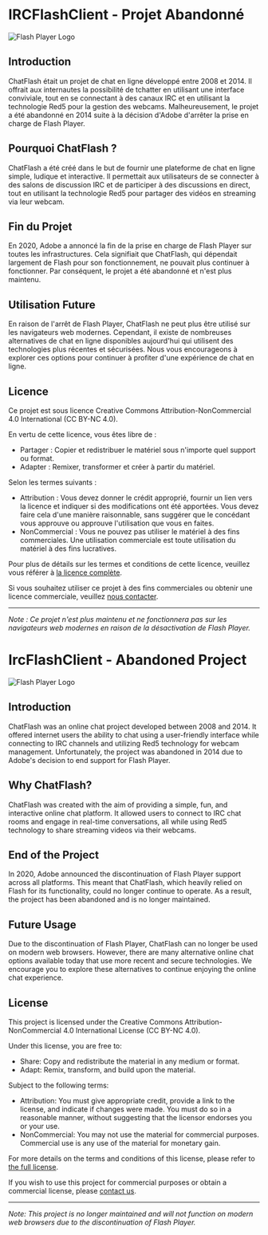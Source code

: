 # IRCFlashClient - Projet Abandonné

![Flash Player Logo](flash_player_logo.png)

## Introduction

ChatFlash était un projet de chat en ligne développé entre 2008 et 2014. Il offrait aux internautes la possibilité de tchatter en utilisant une interface conviviale, tout en se connectant à des canaux IRC et en utilisant la technologie Red5 pour la gestion des webcams. Malheureusement, le projet a été abandonné en 2014 suite à la décision d'Adobe d'arrêter la prise en charge de Flash Player.

## Pourquoi ChatFlash ?

ChatFlash a été créé dans le but de fournir une plateforme de chat en ligne simple, ludique et interactive. Il permettait aux utilisateurs de se connecter à des salons de discussion IRC et de participer à des discussions en direct, tout en utilisant la technologie Red5 pour partager des vidéos en streaming via leur webcam.

## Fin du Projet

En 2020, Adobe a annoncé la fin de la prise en charge de Flash Player sur toutes les infrastructures. Cela signifiait que ChatFlash, qui dépendait largement de Flash pour son fonctionnement, ne pouvait plus continuer à fonctionner. Par conséquent, le projet a été abandonné et n'est plus maintenu.

## Utilisation Future

En raison de l'arrêt de Flash Player, ChatFlash ne peut plus être utilisé sur les navigateurs web modernes. Cependant, il existe de nombreuses alternatives de chat en ligne disponibles aujourd'hui qui utilisent des technologies plus récentes et sécurisées. Nous vous encourageons à explorer ces options pour continuer à profiter d'une expérience de chat en ligne.

## Licence

Ce projet est sous licence Creative Commons Attribution-NonCommercial 4.0 International (CC BY-NC 4.0).

En vertu de cette licence, vous êtes libre de :

- Partager : Copier et redistribuer le matériel sous n'importe quel support ou format.
- Adapter : Remixer, transformer et créer à partir du matériel.

Selon les termes suivants :

- Attribution : Vous devez donner le crédit approprié, fournir un lien vers la licence et indiquer si des modifications ont été apportées. Vous devez faire cela d'une manière raisonnable, sans suggérer que le concédant vous approuve ou approuve l'utilisation que vous en faites.
- NonCommercial : Vous ne pouvez pas utiliser le matériel à des fins commerciales. Une utilisation commerciale est toute utilisation du matériel à des fins lucratives.

Pour plus de détails sur les termes et conditions de cette licence, veuillez vous référer à [la licence complète](https://creativecommons.org/licenses/by-nc/4.0/legalcode).

Si vous souhaitez utiliser ce projet à des fins commerciales ou obtenir une licence commerciale, veuillez [nous contacter](mailto:jerome@fafchamps.be).

---

*Note : Ce projet n'est plus maintenu et ne fonctionnera pas sur les navigateurs web modernes en raison de la désactivation de Flash Player.*



# IrcFlashClient - Abandoned Project

![Flash Player Logo](flash_player_logo.png)

## Introduction

ChatFlash was an online chat project developed between 2008 and 2014. It offered internet users the ability to chat using a user-friendly interface while connecting to IRC channels and utilizing Red5 technology for webcam management. Unfortunately, the project was abandoned in 2014 due to Adobe's decision to end support for Flash Player.

## Why ChatFlash?

ChatFlash was created with the aim of providing a simple, fun, and interactive online chat platform. It allowed users to connect to IRC chat rooms and engage in real-time conversations, all while using Red5 technology to share streaming videos via their webcams.

## End of the Project

In 2020, Adobe announced the discontinuation of Flash Player support across all platforms. This meant that ChatFlash, which heavily relied on Flash for its functionality, could no longer continue to operate. As a result, the project has been abandoned and is no longer maintained.

## Future Usage

Due to the discontinuation of Flash Player, ChatFlash can no longer be used on modern web browsers. However, there are many alternative online chat options available today that use more recent and secure technologies. We encourage you to explore these alternatives to continue enjoying the online chat experience.

## License

This project is licensed under the Creative Commons Attribution-NonCommercial 4.0 International License (CC BY-NC 4.0).

Under this license, you are free to:

- Share: Copy and redistribute the material in any medium or format.
- Adapt: Remix, transform, and build upon the material.

Subject to the following terms:

- Attribution: You must give appropriate credit, provide a link to the license, and indicate if changes were made. You must do so in a reasonable manner, without suggesting that the licensor endorses you or your use.
- NonCommercial: You may not use the material for commercial purposes. Commercial use is any use of the material for monetary gain.

For more details on the terms and conditions of this license, please refer to [the full license](https://creativecommons.org/licenses/by-nc/4.0/legalcode).

If you wish to use this project for commercial purposes or obtain a commercial license, please [contact us](mailto:jerome@fafchamps.be).

---

*Note: This project is no longer maintained and will not function on modern web browsers due to the discontinuation of Flash Player.*

